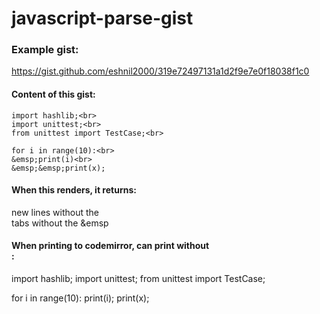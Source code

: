 # javascript-parse-gist

### Example gist:
https://gist.github.com/eshnil2000/319e72497131a1d2f9e7e0f18038f1c0

#### Content of this gist:
```
import hashlib;<br>
import unittest;<br>
from unittest import TestCase;<br>

for i in range(10):<br>
&emsp;print(i)<br>
&emsp;&emsp;print(x);
```

#### When this renders, it returns:
new lines without the <br>
tabs without the &emsp

#### When printing to codemirror, can print without <br>:

import hashlib;
import unittest;
from unittest import TestCase;

for i in range(10):
  print(i);
    print(x);
